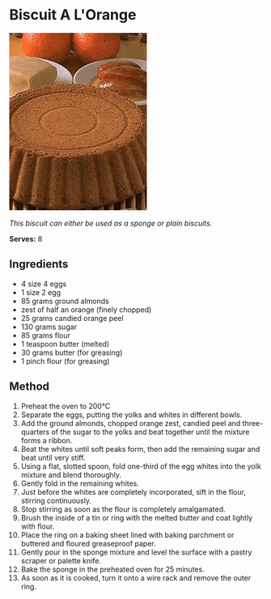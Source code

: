 # Biscuit A L'Orange

![Biscuit A L'Orange](resources/biscuit-a-l-orange.jpg)

*This biscuit can either be used as a sponge or plain biscuits.*

**Serves:** 8

## Ingredients
- 4 size 4 eggs
- 1 size 2 egg
- 85 grams ground almonds 
- zest of half an orange (finely chopped)
- 25 grams candied orange peel
- 130 grams sugar
- 85 grams flour
- 1 teaspoon butter (melted)
- 30 grams butter (for greasing)
- 1 pinch flour (for greasing)

## Method
1. Preheat the oven to 200°C
1. Separate the eggs, putting the yolks and whites in different bowls.
1. Add the ground almonds, chopped orange zest, candied peel and three-quarters of the sugar to the yolks and beat together until the mixture forms a ribbon.
1. Beat the whites until soft peaks form, then add the remaining sugar and beat until very stiff.
1. Using a flat, slotted spoon, fold one-third of the egg whites into the yolk mixture and blend thoroughly. 
1. Gently fold in the remaining whites. 
1. Just before the whites are completely incorporated, sift in the flour, stirring continuously. 
1. Stop stirring as soon as the flour is completely amalgamated.
1. Brush the inside of a tin or ring with the melted butter and coat lightly with flour. 
1. Place the ring on a baking sheet lined with baking parchment or buttered and floured greaseproof paper.
1. Gently pour in the sponge mixture and level the surface with a pastry scraper or palette knife.
1. Bake the sponge in the preheated oven for 25 minutes. 
1. As soon as it is cooked, turn it onto a wire rack and remove the outer ring.